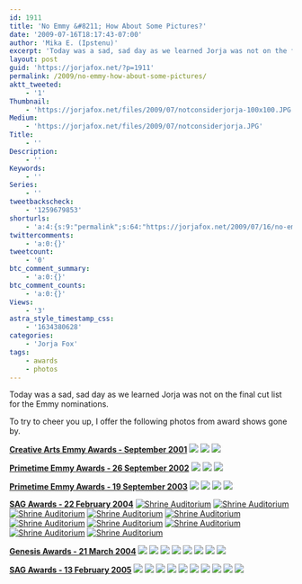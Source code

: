 ```yaml
---
id: 1911
title: 'No Emmy &#8211; How About Some Pictures?'
date: '2009-07-16T18:17:43-07:00'
author: 'Mika E. (Ipstenu)'
excerpt: 'Today was a sad, sad day as we learned Jorja was not on the final cut list for the Emmy nominations. To try to cheer you up, I offer the following photos from award shows gone by.'
layout: post
guid: 'https://jorjafox.net/?p=1911'
permalink: /2009/no-emmy-how-about-some-pictures/
aktt_tweeted:
    - '1'
Thumbnail:
    - 'https://jorjafox.net/files/2009/07/notconsiderjorja-100x100.JPG'
Medium:
    - 'https://jorjafox.net/files/2009/07/notconsiderjorja.JPG'
Title:
    - ''
Description:
    - ''
Keywords:
    - ''
Series:
    - ''
tweetbackscheck:
    - '1259679853'
shorturls:
    - 'a:4:{s:9:"permalink";s:64:"https://jorjafox.net/2009/07/16/no-emmy-how-about-some-pictures/";s:7:"tinyurl";s:26:"http://tinyurl.com/yf6vkro";s:4:"isgd";s:18:"http://is.gd/53h8l";s:5:"bitly";s:20:"http://bit.ly/4LlU6v";}'
twittercomments:
    - 'a:0:{}'
tweetcount:
    - '0'
btc_comment_summary:
    - 'a:0:{}'
btc_comment_counts:
    - 'a:0:{}'
Views:
    - '3'
astra_style_timestamp_css:
    - '1634380628'
categories:
    - 'Jorja Fox'
tags:
    - awards
    - photos
---
```


Today was a sad, sad day as we learned Jorja was not on the final cut list for the Emmy nominations.

To try to cheer you up, I offer the following photos from award shows gone by.

<strong><a href="https://jorjafox.net/gallery/awards/pub/200109-cae/">Creative Arts Emmy Awards - September 2001</a></strong>
<a href="https://jorjafox.net/gallery/awards/pub/200109-cae/cae2001_p18.jpg"><img class="ZenphotoPress_thumb " src="https://jorjafox.net/gallery/cache/awards/pub/200109-cae/cae2001_p18_200_cw200_ch200_thumb.jpg"  /></a> <a href="https://jorjafox.net/gallery/awards/pub/200109-cae/cae2001_p19.jpg"><img class="ZenphotoPress_thumb " src="https://jorjafox.net/gallery/cache/awards/pub/200109-cae/cae2001_p19_200_cw200_ch200_thumb.jpg"  /></a> <a href="https://jorjafox.net/gallery/awards/pub/200109-cae/cae2001_p20.jpg"><img class="ZenphotoPress_thumb " src="https://jorjafox.net/gallery/cache/awards/pub/200109-cae/cae2001_p20_200_cw200_ch200_thumb.jpg"  /></a>

<strong><a href="https://jorjafox.net/gallery/awards/pub/20020926-emmy/">Primetime Emmy Awards - 26 September 2002</a></strong>
<a href="https://jorjafox.net/gallery/awards/pub/20020926-emmy/emmy2002_p35.jpg"><img class="ZenphotoPress_thumb " src="https://jorjafox.net/gallery/cache/awards/pub/20020926-emmy/emmy2002_p35_200_cw200_ch200_thumb.jpg"  /></a> <a href="https://jorjafox.net/gallery/awards/pub/20020926-emmy/emmy2002_p36.jpg"><img class="ZenphotoPress_thumb " src="https://jorjafox.net/gallery/cache/awards/pub/20020926-emmy/emmy2002_p36_200_cw200_ch200_thumb.jpg"  /></a> <a href="https://jorjafox.net/gallery/awards/pub/20020926-emmy/emmy2002_p37.jpg"><img class="ZenphotoPress_thumb " src="https://jorjafox.net/gallery/cache/awards/pub/20020926-emmy/emmy2002_p37_200_cw200_ch200_thumb.jpg"  /></a>

<strong><a href="https://jorjafox.net/gallery/awards/pub/20030919-emmy/">Primetime Emmy Awards - 19 September 2003</a></strong>
<a href="https://jorjafox.net/gallery/awards/pub/20030919-emmy/emmy2003_p59.jpg"><img class="ZenphotoPress_thumb " src="https://jorjafox.net/gallery/cache/awards/pub/20030919-emmy/emmy2003_p59_200_cw200_ch200_thumb.jpg"  /></a> <a href="https://jorjafox.net/gallery/awards/pub/20030919-emmy/emmy2003_p60.jpg"><img class="ZenphotoPress_thumb " src="https://jorjafox.net/gallery/cache/awards/pub/20030919-emmy/emmy2003_p60_200_cw200_ch200_thumb.jpg"  /></a> <a href="https://jorjafox.net/gallery/awards/pub/20030919-emmy/emmy2003_p61.jpg"><img class="ZenphotoPress_thumb " src="https://jorjafox.net/gallery/cache/awards/pub/20030919-emmy/emmy2003_p61_200_cw200_ch200_thumb.jpg"  /></a> <a href="https://jorjafox.net/gallery/awards/pub/20030919-emmy/emmy2003_p62.jpg"><img class="ZenphotoPress_thumb " src="https://jorjafox.net/gallery/cache/awards/pub/20030919-emmy/emmy2003_p62_200_cw200_ch200_thumb.jpg"  /></a>

<strong><a href="https://jorjafox.net/gallery/awards/pub/20040222-sag/">SAG Awards - 22 February 2004</a></strong>
<a href="https://jorjafox.net/gallery/awards/pub/20040222-sag/sag2004_43.jpg"><img class="ZenphotoPress_thumb " alt="Shrine Auditorium" title="Shrine Auditorium" src="https://jorjafox.net/gallery/cache/awards/pub/20040222-sag/sag2004_43_200_cw200_ch200_thumb.jpg"  /></a> <a href="https://jorjafox.net/gallery/awards/pub/20040222-sag/sag2004_44.jpg"><img class="ZenphotoPress_thumb " alt="Shrine Auditorium" title="Shrine Auditorium" src="https://jorjafox.net/gallery/cache/awards/pub/20040222-sag/sag2004_44_200_cw200_ch200_thumb.jpg"  /></a> <a href="https://jorjafox.net/gallery/awards/pub/20040222-sag/sag2004_45.jpg"><img class="ZenphotoPress_thumb " alt="Shrine Auditorium" title="Shrine Auditorium" src="https://jorjafox.net/gallery/cache/awards/pub/20040222-sag/sag2004_45_200_cw200_ch200_thumb.jpg"  /></a> <a href="https://jorjafox.net/gallery/awards/pub/20040222-sag/sag2004_46.jpg"><img class="ZenphotoPress_thumb " alt="Shrine Auditorium" title="Shrine Auditorium" src="https://jorjafox.net/gallery/cache/awards/pub/20040222-sag/sag2004_46_200_cw200_ch200_thumb.jpg"  /></a> <a href="https://jorjafox.net/gallery/awards/pub/20040222-sag/sag2004_47.jpg"><img class="ZenphotoPress_thumb " alt="Shrine Auditorium" title="Shrine Auditorium" src="https://jorjafox.net/gallery/cache/awards/pub/20040222-sag/sag2004_47_200_cw200_ch200_thumb.jpg"  /></a> <a href="https://jorjafox.net/gallery/awards/pub/20040222-sag/sag2004_48.jpg"><img class="ZenphotoPress_thumb " alt="Shrine Auditorium" title="Shrine Auditorium" src="https://jorjafox.net/gallery/cache/awards/pub/20040222-sag/sag2004_48_200_cw200_ch200_thumb.jpg"  /></a> <a href="https://jorjafox.net/gallery/awards/pub/20040222-sag/sag2004_49.jpg"><img class="ZenphotoPress_thumb " alt="Shrine Auditorium" title="Shrine Auditorium" src="https://jorjafox.net/gallery/cache/awards/pub/20040222-sag/sag2004_49_200_cw200_ch200_thumb.jpg"  /></a> <a href="https://jorjafox.net/gallery/awards/pub/20040222-sag/sag2004_50.jpg"><img class="ZenphotoPress_thumb " alt="Shrine Auditorium" title="Shrine Auditorium" src="https://jorjafox.net/gallery/cache/awards/pub/20040222-sag/sag2004_50_200_cw200_ch200_thumb.jpg"  /></a> <a href="https://jorjafox.net/gallery/awards/pub/20040222-sag/sag2004_51.jpg"><img class="ZenphotoPress_thumb " alt="Shrine Auditorium" title="Shrine Auditorium" src="https://jorjafox.net/gallery/cache/awards/pub/20040222-sag/sag2004_51_200_cw200_ch200_thumb.jpg"  /></a> <a href="https://jorjafox.net/gallery/awards/pub/20040222-sag/sag2004_52.jpg"><img class="ZenphotoPress_thumb " alt="Shrine Auditorium" title="Shrine Auditorium" src="https://jorjafox.net/gallery/cache/awards/pub/20040222-sag/sag2004_52_200_cw200_ch200_thumb.jpg"  /></a>

<strong><a href="https://jorjafox.net/gallery/awards/pub/20040321-ga/">Genesis Awards - 21 March 2004</a></strong>
<a href="https://jorjafox.net/gallery/awards/pub/20040321-ga/genesis2004_24.jpg"><img class="ZenphotoPress_thumb " src="https://jorjafox.net/gallery/cache/awards/pub/20040321-ga/genesis2004_24_200_cw200_ch200_thumb.jpg"  /></a> <a href="https://jorjafox.net/gallery/awards/pub/20040321-ga/genesis2004_25.jpg"><img class="ZenphotoPress_thumb " src="https://jorjafox.net/gallery/cache/awards/pub/20040321-ga/genesis2004_25_200_cw200_ch200_thumb.jpg"  /></a> <a href="https://jorjafox.net/gallery/awards/pub/20040321-ga/genesis2004_26.jpg"><img class="ZenphotoPress_thumb " src="https://jorjafox.net/gallery/cache/awards/pub/20040321-ga/genesis2004_26_200_cw200_ch200_thumb.jpg"  /></a> <a href="https://jorjafox.net/gallery/awards/pub/20040321-ga/genesis2004_27.jpg"><img class="ZenphotoPress_thumb " src="https://jorjafox.net/gallery/cache/awards/pub/20040321-ga/genesis2004_27_200_cw200_ch200_thumb.jpg"  /></a> <a href="https://jorjafox.net/gallery/awards/pub/20040321-ga/genesis2004_28.jpg"><img class="ZenphotoPress_thumb " src="https://jorjafox.net/gallery/cache/awards/pub/20040321-ga/genesis2004_28_200_cw200_ch200_thumb.jpg"  /></a> <a href="https://jorjafox.net/gallery/awards/pub/20040321-ga/genesis2004_29.jpg"><img class="ZenphotoPress_thumb " src="https://jorjafox.net/gallery/cache/awards/pub/20040321-ga/genesis2004_29_200_cw200_ch200_thumb.jpg"  /></a> <a href="https://jorjafox.net/gallery/awards/pub/20040321-ga/genesis2004_30.jpg"><img class="ZenphotoPress_thumb " src="https://jorjafox.net/gallery/cache/awards/pub/20040321-ga/genesis2004_30_200_cw200_ch200_thumb.jpg"  /></a> <a href="https://jorjafox.net/gallery/awards/pub/20040321-ga/genesis2004_31.jpg"><img class="ZenphotoPress_thumb " src="https://jorjafox.net/gallery/cache/awards/pub/20040321-ga/genesis2004_31_200_cw200_ch200_thumb.jpg"  /></a>

<strong><a href="https://jorjafox.net/gallery/awards/pub/20050213-sag">SAG Awards - 13 February 2005</a></strong>
<a href="https://jorjafox.net/gallery/awards/pub/20050213-sag/sag2005_115.jpg"><img class="ZenphotoPress_thumb " src="https://jorjafox.net/gallery/cache/awards/pub/20050213-sag/sag2005_115_200_cw200_ch200_thumb.jpg"  /></a> <a href="https://jorjafox.net/gallery/awards/pub/20050213-sag/sag2005_116.jpg"><img class="ZenphotoPress_thumb " src="https://jorjafox.net/gallery/cache/awards/pub/20050213-sag/sag2005_116_200_cw200_ch200_thumb.jpg"  /></a> <a href="https://jorjafox.net/gallery/awards/pub/20050213-sag/sag2005_117.jpg"><img class="ZenphotoPress_thumb " src="https://jorjafox.net/gallery/cache/awards/pub/20050213-sag/sag2005_117_200_cw200_ch200_thumb.jpg"  /></a> <a href="https://jorjafox.net/gallery/awards/pub/20050213-sag/sag2005_118.jpg"><img class="ZenphotoPress_thumb " src="https://jorjafox.net/gallery/cache/awards/pub/20050213-sag/sag2005_118_200_cw200_ch200_thumb.jpg"  /></a> <a href="https://jorjafox.net/gallery/awards/pub/20050213-sag/sag2005_119.jpg"><img class="ZenphotoPress_thumb " src="https://jorjafox.net/gallery/cache/awards/pub/20050213-sag/sag2005_119_200_cw200_ch200_thumb.jpg"  /></a> <a href="https://jorjafox.net/gallery/awards/pub/20050213-sag/sag2005_120.jpg"><img class="ZenphotoPress_thumb " src="https://jorjafox.net/gallery/cache/awards/pub/20050213-sag/sag2005_120_200_cw200_ch200_thumb.jpg"  /></a> <a href="https://jorjafox.net/gallery/awards/pub/20050213-sag/sag2005_121.jpg"><img class="ZenphotoPress_thumb " src="https://jorjafox.net/gallery/cache/awards/pub/20050213-sag/sag2005_121_200_cw200_ch200_thumb.jpg"  /></a> <a href="https://jorjafox.net/gallery/awards/pub/20050213-sag/sag2005_122.jpg"><img class="ZenphotoPress_thumb " src="https://jorjafox.net/gallery/cache/awards/pub/20050213-sag/sag2005_122_200_cw200_ch200_thumb.jpg"  /></a> <a href="https://jorjafox.net/gallery/awards/pub/20050213-sag/sag2005_123.jpg"><img class="ZenphotoPress_thumb " src="https://jorjafox.net/gallery/cache/awards/pub/20050213-sag/sag2005_123_200_cw200_ch200_thumb.jpg"  /></a> <a href="https://jorjafox.net/gallery/awards/pub/20050213-sag/sag2005_124.jpg"><img class="ZenphotoPress_thumb " src="https://jorjafox.net/gallery/cache/awards/pub/20050213-sag/sag2005_124_200_cw200_ch200_thumb.jpg"  /></a>